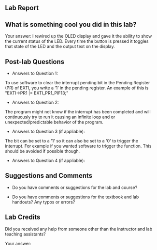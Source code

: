 ##  Lab Report ##

What is something cool you did in this lab?
-----------
Your answer: 
I rewired up the OLED display and gave it the ability to show the current status of the LED. Every time the button is pressed
it toggles that state of the LED and the output text on the display.

Post-lab Questions
-------

* Answers to Question 1:

To use software to clear the interrupt pending bit in the Pending Register (PR) of EXTI, you write a ‘1’ in the pending register. 
An example of this is "EXTI->PR1 |= EXTI_PR1_PIF13;"

* Answers to Question 2:

The program might not know if the interrupt has been completed and will continuously try to run it causing an infinite loop and or
unexpected/predictable behavior of the program.

* Answers to Question 3 (if appliable):

The bit can be set to a '1' so it can also be set to a '0' to trigger the interrupt. For example if you wanted software to trigger
the function. This should be avoided if possible though.

* Answers to Question 4 (if appliable):


Suggestions and Comments
-------

* Do you have comments or suggestions for the lab and course?


* Do you have comments or suggestions for the textbook and lab handouts? Any typos or errors?



Lab Credits
-------
Did you received any help from someone other than the instructor and lab teaching assistants?

Your answer: 


